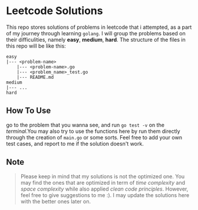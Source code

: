 # Leetcode Solutions

This repo stores solutions of problems in leetcode that i attempted, as a part of my journey through learning `golang`. I will group the problems based on their difficulities, namely **easy**, **medium**, **hard**. The structure of the files in this repo will be like this:

```
easy
|--- <problem-name>
    |--- <problem-name>.go
    |--- <problem_name>_test.go
    |--- README.md
medium
|--- ...
hard
```

## How To Use

go to the problem that you wanna see, and run `go test -v` on the _terminal_.You may also try to use the functions here by run them directly through the creation of `main.go` or some sorts. Feel free to add your own test cases, and report to me if the solution doesn't work.

## Note

> Please keep in mind that my solutions is not the optimized one. You may find the ones that are optimized in term of _time complexity_ and _space complexity_ while also applied _clean code principles_. However, feel free to give suggestions to me :). I may update the solutions here with the better ones later on.
